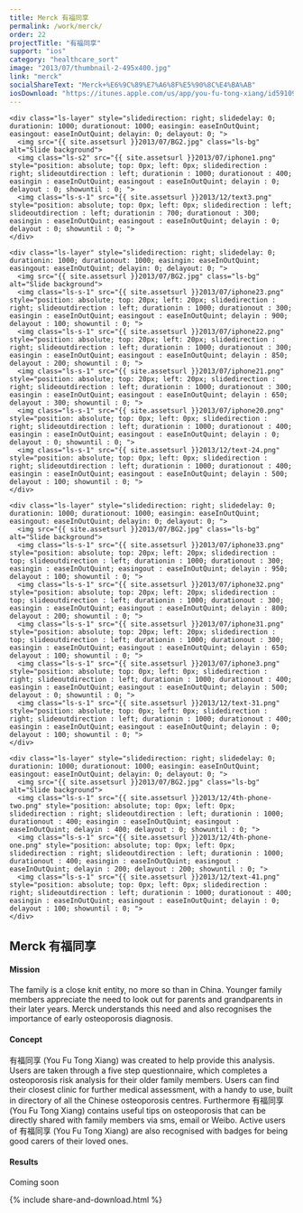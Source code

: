 ```yaml
---
title: Merck 有福同享
permalink: /work/merck/
order: 22
projectTitle: "有福同享"
support: "ios"
category: "healthcare_sort"
image: "2013/07/thumbnail-2-495x400.jpg"
link: "merck"
socialShareText: "Merck+%E6%9C%89%E7%A6%8F%E5%90%8C%E4%BA%AB"
iosDownload: "https://itunes.apple.com/us/app/you-fu-tong-xiang/id591090543?mt=8"
---
```

<div class="avia-layerslider solid_bottom_border">
  <div id="layerslider_1" class="ls-wp-container">

    <div class="ls-layer" style="slidedirection: right; slidedelay: 0; durationin: 1000; durationout: 1000; easingin: easeInOutQuint; easingout: easeInOutQuint; delayin: 0; delayout: 0; ">
      <img src="{{ site.assetsurl }}2013/07/BG2.jpg" class="ls-bg" alt="Slide background">
      <img class="ls-s2" src="{{ site.assetsurl }}2013/07/iphone1.png" style="position: absolute; top: 0px; left: 0px; slidedirection : right; slideoutdirection : left; durationin : 1000; durationout : 400; easingin : easeInOutQuint; easingout : easeInOutQuint; delayin : 0; delayout : 0; showuntil : 0; ">
      <img class="ls-s-1" src="{{ site.assetsurl }}2013/12/text3.png" style="position: absolute; top: 0px; left: 0px; slidedirection : left; slideoutdirection : left; durationin : 700; durationout : 300; easingin : easeInOutQuint; easingout : easeInOutQuint; delayin : 0; delayout : 0; showuntil : 0; ">
    </div>

    <div class="ls-layer" style="slidedirection: right; slidedelay: 0; durationin: 1000; durationout: 1000; easingin: easeInOutQuint; easingout: easeInOutQuint; delayin: 0; delayout: 0; ">
      <img src="{{ site.assetsurl }}2013/07/BG2.jpg" class="ls-bg" alt="Slide background">
      <img class="ls-s-1" src="{{ site.assetsurl }}2013/07/iphone23.png" style="position: absolute; top: 20px; left: 20px; slidedirection : right; slideoutdirection : left; durationin : 1000; durationout : 300; easingin : easeInOutQuint; easingout : easeInOutQuint; delayin : 900; delayout : 100; showuntil : 0; ">
      <img class="ls-s-1" src="{{ site.assetsurl }}2013/07/iphone22.png" style="position: absolute; top: 20px; left: 20px; slidedirection : right; slideoutdirection : left; durationin : 1000; durationout : 300; easingin : easeInOutQuint; easingout : easeInOutQuint; delayin : 850; delayout : 200; showuntil : 0; ">
      <img class="ls-s-1" src="{{ site.assetsurl }}2013/07/iphone21.png" style="position: absolute; top: 20px; left: 20px; slidedirection : right; slideoutdirection : left; durationin : 1000; durationout : 300; easingin : easeInOutQuint; easingout : easeInOutQuint; delayin : 650; delayout : 300; showuntil : 0; ">
      <img class="ls-s-1" src="{{ site.assetsurl }}2013/07/iphone20.png" style="position: absolute; top: 0px; left: 0px; slidedirection : right; slideoutdirection : left; durationin : 1000; durationout : 400; easingin : easeInOutQuint; easingout : easeInOutQuint; delayin : 0; delayout : 0; showuntil : 0; ">
      <img class="ls-s-1" src="{{ site.assetsurl }}2013/12/text-24.png" style="position: absolute; top: 0px; left: 0px; slidedirection : right; slideoutdirection : left; durationin : 1000; durationout : 400; easingin : easeInOutQuint; easingout : easeInOutQuint; delayin : 500; delayout : 100; showuntil : 0; ">
    </div>

    <div class="ls-layer" style="slidedirection: right; slidedelay: 0; durationin: 1000; durationout: 1000; easingin: easeInOutQuint; easingout: easeInOutQuint; delayin: 0; delayout: 0; ">
      <img src="{{ site.assetsurl }}2013/07/BG2.jpg" class="ls-bg" alt="Slide background">
      <img class="ls-s-1" src="{{ site.assetsurl }}2013/07/iphone33.png" style="position: absolute; top: 20px; left: 20px; slidedirection : top; slideoutdirection : left; durationin : 1000; durationout : 300; easingin : easeInOutQuint; easingout : easeInOutQuint; delayin : 950; delayout : 100; showuntil : 0; ">
      <img class="ls-s-1" src="{{ site.assetsurl }}2013/07/iphone32.png" style="position: absolute; top: 20px; left: 20px; slidedirection : top; slideoutdirection : left; durationin : 1000; durationout : 300; easingin : easeInOutQuint; easingout : easeInOutQuint; delayin : 800; delayout : 200; showuntil : 0; ">
      <img class="ls-s-1" src="{{ site.assetsurl }}2013/07/iphone31.png" style="position: absolute; top: 20px; left: 20px; slidedirection : top; slideoutdirection : left; durationin : 1000; durationout : 300; easingin : easeInOutQuint; easingout : easeInOutQuint; delayin : 650; delayout : 100; showuntil : 0; ">
      <img class="ls-s-1" src="{{ site.assetsurl }}2013/07/iphone3.png" style="position: absolute; top: 0px; left: 0px; slidedirection : right; slideoutdirection : left; durationin : 1000; durationout : 400; easingin : easeInOutQuint; easingout : easeInOutQuint; delayin : 500; delayout : 0; showuntil : 0; ">
      <img class="ls-s-1" src="{{ site.assetsurl }}2013/12/text-31.png" style="position: absolute; top: 0px; left: 0px; slidedirection : right; slideoutdirection : left; durationin : 1000; durationout : 400; easingin : easeInOutQuint; easingout : easeInOutQuint; delayin : 0; delayout : 100; showuntil : 0; ">
    </div>

    <div class="ls-layer" style="slidedirection: right; slidedelay: 0; durationin: 1000; durationout: 1000; easingin: easeInOutQuint; easingout: easeInOutQuint; delayin: 0; delayout: 0; ">
      <img src="{{ site.assetsurl }}2013/07/BG2.jpg" class="ls-bg" alt="Slide background">
      <img class="ls-s-1" src="{{ site.assetsurl }}2013/12/4th-phone-two.png" style="position: absolute; top: 0px; left: 0px; slidedirection : right; slideoutdirection : left; durationin : 1000; durationout : 400; easingin : easeInOutQuint; easingout : easeInOutQuint; delayin : 400; delayout : 0; showuntil : 0; ">
      <img class="ls-s-1" src="{{ site.assetsurl }}2013/12/4th-phone-one.png" style="position: absolute; top: 0px; left: 0px; slidedirection : right; slideoutdirection : left; durationin : 1000; durationout : 400; easingin : easeInOutQuint; easingout : easeInOutQuint; delayin : 200; delayout : 200; showuntil : 0; ">
      <img class="ls-s-1" src="{{ site.assetsurl }}2013/12/text-41.png" style="position: absolute; top: 0px; left: 0px; slidedirection : right; slideoutdirection : left; durationin : 1000; durationout : 400; easingin : easeInOutQuint; easingout : easeInOutQuint; delayin : 0; delayout : 100; showuntil : 0; ">
    </div>
  </div>
</div>

<div class="wrapper content project-detail" markdown="1">
  <h2 class="content-h2 with-bottom-line">Merck 有福同享</h2>

#### Mission

The family is a close knit entity, no more so than in China. Younger family members appreciate the need to look out for parents and grandparents in their later years. Merck understands this need and also recognises the importance of early osteoporosis diagnosis.

#### Concept

有福同享 (You Fu Tong Xiang) was created to help provide this analysis. Users are taken through a five step questionnaire, which completes a osteoporosis risk analysis for their older family members. Users can find their closest clinic for further medical assessment, with a handy to use, built in directory of all the Chinese osteoporosis centres. Furthermore 有福同享 (You Fu Tong Xiang) contains useful tips on osteoporosis that can be directly shared with family members via sms, email or Weibo. Active users of 有福同享 (You Fu Tong Xiang) are also recognised with badges for being good carers of their loved ones.

#### Results

Coming soon

</div>

{% include share-and-download.html %}

<script>
$(document).ready(function() {
  if (typeof $.fn.layerSlider == "undefined") {
    lsShowNotice('layerslider_1','jquery');
  }
  else if (typeof $.transit == "undefined" || typeof $.transit.modifiedForLayerSlider == "undefined") {
    lsShowNotice('layerslider_1', 'transit');
  }
  else
  {
    $("#layerslider_1").layerSlider({
      width : '1440px',
      height : '650px',
      responsive : true,
      responsiveUnder : 0,
      sublayerContainer : 0,
      autoStart : false,
      pauseOnHover : true,
      firstLayer : 1,
      animateFirstLayer : true,
      randomSlideshow : false,
      twoWaySlideshow : true,
      loops : 0,
      forceLoopNum : true,
      autoPlayVideos : true,
      autoPauseSlideshow : 'auto',
      youtubePreview : 'maxresdefault.jpg',
      keybNav : true,
      touchNav : true,
      skin : 'fullwidth',
      skinsPath : '../../css/LayerSlider/skins/',
      globalBGColor : '#ffffff',
      navPrevNext : true,
      navStartStop : false,
      navButtons : true,
      hoverPrevNext : true,
      hoverBottomNav : false,
      showBarTimer : false,
      showCircleTimer : true,
      thumbnailNavigation : 'disabled',
      tnWidth : 100,
      tnHeight : 60,
      tnContainerWidth : '60%',
      tnActiveOpacity : 35,
      tnInactiveOpacity : 100,
      imgPreload : true,
      yourLogo : false,
      yourLogoStyle : 'left: 10px; top: 10px;',
      yourLogoLink : false,
      yourLogoTarget : '_self',
      cbInit : function(element) { },
      cbStart : function(data) { },
      cbStop : function(data) { },
      cbPause : function(data) { },
      cbAnimStart : function(data) { },
      cbAnimStop : function(data) { },
      cbPrev : function(data) { },
      cbNext : function(data) { }
    });
  }
});
</script>
